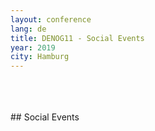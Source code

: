 ```yaml
---
layout: conference
lang: de
title: DENOG11 - Social Events
year: 2019
city: Hamburg
---
```


<br>
<br>
<br>
## Social Events
<br>
<br>
